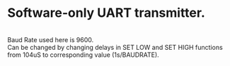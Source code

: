 <h1>Software-only UART transmitter.</h1>
</br>
Baud Rate used here is 9600. </br>
Can be changed by changing delays in SET LOW and SET HIGH functions from 104uS to corresponding value (1s/BAUDRATE).</br>
